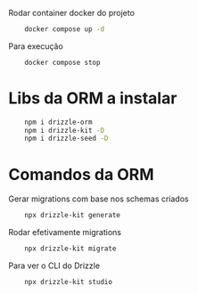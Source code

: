 Rodar container docker do projeto

```bash
    docker compose up -d
```

Para execução

```bash
    docker compose stop
```

# Libs da ORM a instalar 

```bash
    npm i drizzle-orm
    npm i drizzle-kit -D
    npm i drizzle-seed -D
```

# Comandos da ORM

Gerar migrations com base nos schemas criados

```bash
    npx drizzle-kit generate
```

Rodar efetivamente migrations

```bash
    npx drizzle-kit migrate
```

Para ver o CLI do Drizzle

```bash
    npx drizzle-kit studio
```